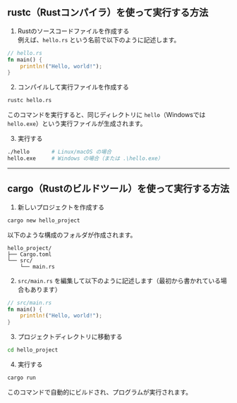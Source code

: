 ## rustc（Rustコンパイラ）を使って実行する方法

1. Rustのソースコードファイルを作成する  
例えば、`hello.rs` という名前で以下のように記述します。

```rust
// hello.rs
fn main() {
    println!("Hello, world!");
}
```

2. コンパイルして実行ファイルを作成する

```bash
rustc hello.rs
```

このコマンドを実行すると、同じディレクトリに `hello`（Windowsでは `hello.exe`）という実行ファイルが生成されます。

3. 実行する

```bash
./hello       # Linux/macOS の場合
hello.exe     # Windows の場合（または .\hello.exe）
```

---

## cargo（Rustのビルドツール）を使って実行する方法

1. 新しいプロジェクトを作成する

```bash
cargo new hello_project
```

以下のような構成のフォルダが作成されます。

```text
hello_project/
├── Cargo.toml
└── src/
    └── main.rs
```

2. `src/main.rs` を編集して以下のように記述します（最初から書かれている場合もあります）

```rust
// src/main.rs
fn main() {
    println!("Hello, world!");
}
```

3. プロジェクトディレクトリに移動する

```bash
cd hello_project
```

4. 実行する

```bash
cargo run
```

このコマンドで自動的にビルドされ、プログラムが実行されます。
